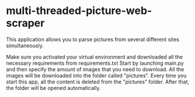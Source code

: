 # multi-threaded-picture-web-scraper
This application allows you to parse pictures from several different sites simultaneously.

Make sure you activated your virtual environment and downloaded all the necessary requirements from requirements.txt
Start by launching main.py and then specify the amount of images that you need to download.
All the images will be downloaded into the folder called "pictures".
Every time you start this app, all the content is deleted from the "pictures" folder. After that, the folder will be opened automatically.
